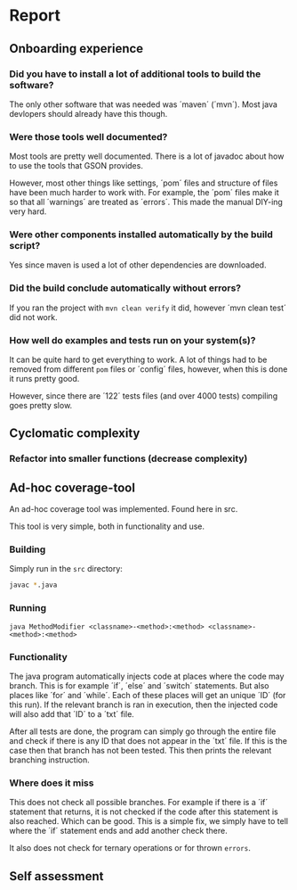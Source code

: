 # Report

## Onboarding experience

### Did you have to install a lot of additional tools to build the software?

The only other software that was needed was ´maven´ (´mvn´). Most java devlopers should already have this though.

### Were those tools well documented?


Most tools are pretty well documented. There is a lot of javadoc about how to use the tools that GSON provides. 

However, most other things like settings, ´pom´ files and structure of files have been much harder to work with. For example, the ´pom´ files make it so that all ´warnings´ are treated as ´errors´. This made the manual DIY-ing very hard.

### Were other components installed automatically by the build script?

Yes since maven is used a lot of other dependencies are downloaded.

### Did the build conclude automatically without errors?

If you ran the project with `mvn clean verify` it did, however ´mvn clean test´ did not work. 

### How well do examples and tests run on your system(s)?

It can be quite hard to get everything to work. A lot of things had to be removed from different `pom` files or ´config´ files, however, when this is done it runs pretty good.

However, since there are ´122´ tests files (and over 4000 tests) compiling goes pretty slow.

## Cyclomatic complexity

### Refactor into smaller functions (decrease complexity)

## Ad-hoc coverage-tool

An ad-hoc coverage tool was implemented. Found here in src.

This tool is very simple, both in functionality and use.

### Building

Simply run in the `src` directory: 

```bash
javac *.java
```

### Running

```
java MethodModifier <classname>-<method>:<method> <classname>-<method>:<method>
```

### Functionality

The java program automatically injects code at places where the code may branch. This is for example ´if´, ´else´ and ´switch´ statements. But also places like ´for´ and ´while´. Each of these places will get an unique ´ID´ (for this run). If the relevant branch is ran in execution, then the injected code will also add that ´ID´ to a ´txt´ file.

After all tests are done, the program can simply go through the entire file and check if there is any ID that does not appear in the ´txt´ file. If this is the case then that branch has not been tested. This then prints the relevant branching instruction. 

### Where does it miss

This does not check all possible branches. For example if there is a ´if´ statement that returns, it is not checked if the code after this statement is also reached. Which can be good. This is a simple fix, we simply have to tell where the ´if´ statement ends and add another check there.

It also does not check for ternary operations or for thrown `errors`.

## Self assessment